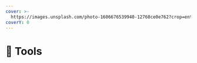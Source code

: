 ```yaml
---
cover: >-
  https://images.unsplash.com/photo-1606676539940-12768ce0e762?crop=entropy&cs=srgb&fm=jpg&ixid=M3wxOTcwMjR8MHwxfHNlYXJjaHwxfHx0b29sc3xlbnwwfHx8fDE3MjI3NDQxMTJ8MA&ixlib=rb-4.0.3&q=85
coverY: 0
---
```


# 🔧 Tools


